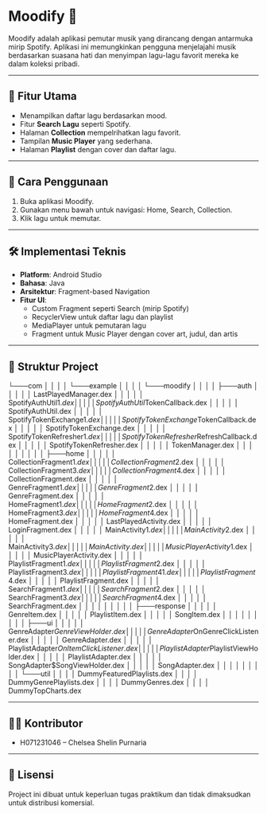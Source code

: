 # Moodify 🎵

Moodify adalah aplikasi pemutar musik yang dirancang dengan antarmuka mirip Spotify. Aplikasi ini memungkinkan pengguna menjelajahi musik berdasarkan suasana hati dan menyimpan lagu-lagu favorit mereka ke dalam koleksi pribadi.

---

## 🚀 Fitur Utama

- Menampilkan daftar lagu berdasarkan mood.
- Fitur **Search Lagu** seperti Spotify.
- Halaman **Collection** mempelrihatkan lagu favorit.
- Tampilan **Music Player** yang sederhana.
- Halaman **Playlist** dengan cover dan daftar lagu.

---

## 📱 Cara Penggunaan

1. Buka aplikasi Moodify.
2. Gunakan menu bawah untuk navigasi: Home, Search, Collection.
3. Klik lagu untuk memutar.

---

## 🛠️ Implementasi Teknis

- **Platform**: Android Studio
- **Bahasa**: Java
- **Arsitektur**: Fragment-based Navigation
- **Fitur UI**:
  - Custom Fragment seperti Search (mirip Spotify)
  - RecyclerView untuk daftar lagu dan playlist
  - MediaPlayer untuk pemutaran lagu
  - Fragment untuk Music Player dengan cover art, judul, dan artis

---

## 📂 Struktur Project
└───com
│   │   │   │                   └───example
│   │   │   │                       └───moodify
│   │   │   │                           ├───auth
│   │   │   │                           │       LastPlayedManager.dex
│   │   │   │                           │       SpotifyAuthUtil$1.dex
│   │   │   │                           │       SpotifyAuthUtil$TokenCallback.dex
│   │   │   │                           │       SpotifyAuthUtil.dex
│   │   │   │                           │       SpotifyTokenExchange$1.dex
│   │   │   │                           │       SpotifyTokenExchange$TokenCallback.dex
│   │   │   │                           │       SpotifyTokenExchange.dex
│   │   │   │                           │       SpotifyTokenRefresher$1.dex
│   │   │   │                           │       SpotifyTokenRefresher$RefreshCallback.dex
│   │   │   │                           │       SpotifyTokenRefresher.dex
│   │   │   │                           │       TokenManager.dex
│   │   │   │                           │
│   │   │   │                           ├───home
│   │   │   │                           │       CollectionFragment$1.dex
│   │   │   │                           │       CollectionFragment$2.dex
│   │   │   │                           │       CollectionFragment$3.dex
│   │   │   │                           │       CollectionFragment$4.dex
│   │   │   │                           │       CollectionFragment.dex
│   │   │   │                           │       GenreFragment$1.dex
│   │   │   │                           │       GenreFragment$2.dex
│   │   │   │                           │       GenreFragment.dex
│   │   │   │                           │       HomeFragment$1.dex
│   │   │   │                           │       HomeFragment$2.dex
│   │   │   │                           │       HomeFragment$3.dex
│   │   │   │                           │       HomeFragment$4.dex
│   │   │   │                           │       HomeFragment.dex
│   │   │   │                           │       LastPlayedActivity.dex
│   │   │   │                           │       LoginFragment.dex
│   │   │   │                           │       MainActivity$1.dex
│   │   │   │                           │       MainActivity$2.dex
│   │   │   │                           │       MainActivity$3.dex
│   │   │   │                           │       MainActivity.dex
│   │   │   │                           │       MusicPlayerActivity$1.dex
│   │   │   │                           │       MusicPlayerActivity.dex
│   │   │   │                           │       PlaylistFragment$1.dex
│   │   │   │                           │       PlaylistFragment$2.dex
│   │   │   │                           │       PlaylistFragment$3.dex
│   │   │   │                           │       PlaylistFragment$4$1.dex
│   │   │   │                           │       PlaylistFragment$4.dex
│   │   │   │                           │       PlaylistFragment.dex
│   │   │   │                           │       SearchFragment$1.dex
│   │   │   │                           │       SearchFragment$2.dex
│   │   │   │                           │       SearchFragment$3.dex
│   │   │   │                           │       SearchFragment$4.dex
│   │   │   │                           │       SearchFragment.dex
│   │   │   │                           │
│   │   │   │                           ├───response
│   │   │   │                           │       GenreItem.dex
│   │   │   │                           │       PlaylistItem.dex
│   │   │   │                           │       SongItem.dex
│   │   │   │                           │
│   │   │   │                           ├───ui
│   │   │   │                           │       GenreAdapter$GenreViewHolder.dex
│   │   │   │                           │       GenreAdapter$OnGenreClickListener.dex
│   │   │   │                           │       GenreAdapter.dex
│   │   │   │                           │       PlaylistAdapter$OnItemClickListener.dex
│   │   │   │                           │       PlaylistAdapter$PlaylistViewHolder.dex
│   │   │   │                           │       PlaylistAdapter.dex
│   │   │   │                           │       SongAdapter$SongViewHolder.dex
│   │   │   │                           │       SongAdapter.dex
│   │   │   │                           │
│   │   │   │                           └───util
│   │   │   │                                   DummyFeaturedPlaylists.dex
│   │   │   │                                   DummyGenrePlaylists.dex
│   │   │   │                                   DummyGenres.dex
│   │   │   │                                   DummyTopCharts.dex


---

## 🧑‍💻 Kontributor

- H071231046 – Chelsea Shelin Purnaria

---

## 📄 Lisensi

Project ini dibuat untuk keperluan tugas praktikum dan tidak dimaksudkan untuk distribusi komersial.
